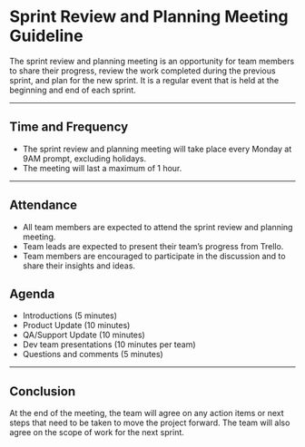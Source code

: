 # Sprint Review and Planning Meeting Guideline

The sprint review and planning meeting is an opportunity for team members to share their progress, review the work completed during the previous sprint, and plan for the new sprint. It is a regular event that is held at the beginning and end of each sprint.

<hr>

## Time and Frequency

 - The sprint review and planning meeting will take place every Monday at 9AM prompt, excluding holidays.
 - The meeting will last a maximum of 1 hour.

<hr>

## Attendance

 - All team members are expected to attend the sprint review and planning meeting.
 - Team leads are expected to present their team’s progress from Trello.
 - Team members are encouraged to participate in the discussion and to share their insights and ideas.

## Agenda
 - Introductions (5 minutes)
 - Product Update (10 minutes)
 - QA/Support Update (10 minutes)
 - Dev team presentations (10 minutes per team)
 - Questions and comments (5 minutes)

<hr>

## Conclusion

At the end of the meeting, the team will agree on any action items or next steps that need to be taken to move the project forward.
The team will also agree on the scope of work for the next sprint.

